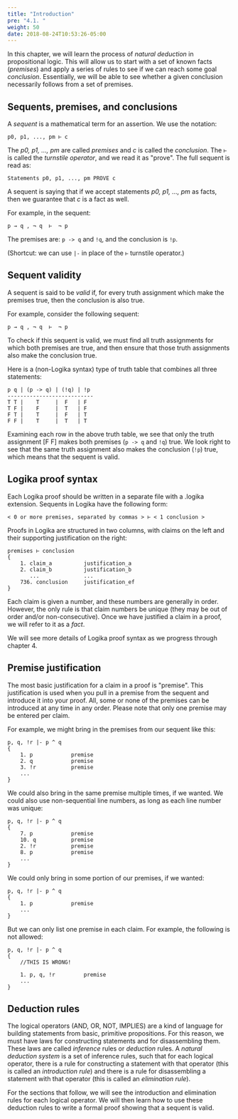 ```yaml
---
title: "Introduction"
pre: "4.1. "
weight: 50
date: 2018-08-24T10:53:26-05:00
---
```


In this chapter, we will learn the process of *natural deduction* in propositional logic. This will allow us to start with a set of known facts (*premises*) and apply a series of rules to see if we can reach some goal *conclusion*. Essentially, we will be able to see whether a given conclusion necessarily follows from a set of premises.

## Sequents, premises, and conclusions

A *sequent* is a mathematical term for an assertion. We use the notation:

```text
p0, p1, ..., pm ⊢ c
```

The *p0, p1, ..., pm* are called *premises* and *c* is called the *conclusion*. The `⊢` is called the *turnstile operator*, and we read it as "prove". The full sequent is read as:

```text
Statements p0, p1, ..., pm PROVE c
```

A sequent is saying that if we accept statements *p0, p1, ..., pm* as facts, then we guarantee that *c* is a fact as well.

For example, in the sequent:

```text
p → q , ¬ q  ⊢  ¬ p
```

The premises are: `p -> q` and `!q`, and the conclusion is `!p`. 

(Shortcut: we can use `|-` in place of the `⊢` turnstile operator.)


## Sequent validity

A sequent is said to be *valid* if, for every truth assignment which make the premises true, then the conclusion is also true.

For example, consider the following sequent:

```text
p → q , ¬ q  ⊢  ¬ p
```

To check if this sequent is valid, we must find all truth assignments for which both premises are true, and then ensure that those truth assignments also make the conclusion true.

Here is a (non-Logika syntax) type of truth table that combines all three statements:

```text
p q | (p -> q) | (!q) | !p
---------------------------
T T |    T     |  F   | F
T F |    F     |  T   | F
F T |    T     |  F   | T
F F |    T     |  T   | T
```

Examining each row in the above truth table, we see that only the truth assignment [F F] makes both premises (`p -> q` and `!q`) true. We look right to see that the same truth assignment also makes the conclusion (`!p`) true, which means that the sequent is valid.

## Logika proof syntax

Each Logika proof should be written in a separate file with a .logika extension. Sequents in Logika have the following form:

```text
< 0 or more premises, separated by commas > ⊢ < 1 conclusion >
```

Proofs in Logika are structured in two columns, with claims on the left and their supporting justification on the right:

```text
premises ⊢ conclusion
{
    1. claim_a          justification_a
    2. claim_b          justification_b
       ...              ...
    736. conclusion     justification_ef
}
```

Each claim is given a number, and these numbers are generally in order. However, the only rule is that claim numbers be unique (they may be out of order and/or non-consecutive). Once we have justified a claim in a proof, we will refer to it as a *fact*.

We will see more details of Logika proof syntax as we progress through chapter 4.

## Premise justification

The most basic justification for a claim in a proof is "premise". This justification is used when you pull in a premise from the sequent and introduce it into your proof. All, some or none of the premises can be introduced at any time in any order. Please note that only one premise may be entered per claim.

For example, we might bring in the premises from our sequent like this:

```text
p, q, !r |- p ^ q
{
    1. p            premise
    2. q            premise
    3. !r           premise
    ...
}
```

We could also bring in the same premise multiple times, if we wanted. We could also use non-sequential line numbers, as long as each line number was unique:

```text
p, q, !r |- p ^ q
{
    7. p            premise
    10. q           premise
    2. !r           premise
    8. p            premise
    ...
}
```

We could only bring in some portion of our premises, if we wanted:

```text
p, q, !r |- p ^ q
{
    1. p            premise
    ...
}
```

But we can only list one premise in each claim. For example, the following is not allowed:

```text
p, q, !r |- p ^ q
{
    //THIS IS WRONG!

    1. p, q, !r         premise
    ...
}
```

## Deduction rules

The logical operators (AND, OR, NOT, IMPLIES) are a kind of language for building statements from basic, primitive propositions. For this reason, we must have laws for constructing statements and for disassembling them. These laws are called *inference* rules or *deduction* rules. A *natural deduction system* is a set of inference rules, such that for each logical operator, there is a rule for constructing a statement with that operator (this is called an *introduction rule*) and there is a rule for disassembling a statement with that operator (this is called an *elimination rule*).

For the sections that follow, we will see the introduction and elimination rules for each logical operator. We will then learn how to use these deduction rules to write a formal proof showing that a sequent is valid. 